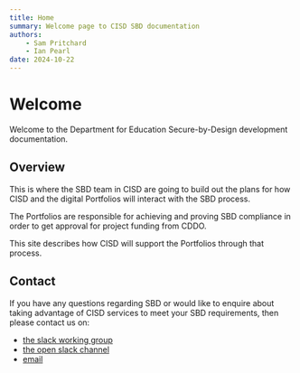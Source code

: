 ```yaml
---
title: Home
summary: Welcome page to CISD SBD documentation
authors:
    - Sam Pritchard
    - Ian Pearl
date: 2024-10-22
---
```

# Welcome

Welcome to the Department for Education Secure-by-Design development documentation.

## Overview

This is where the SBD team in CISD are going to build out the plans for how CISD and the digital Portfolios will interact with the SBD process.

The Portfolios are responsible for achieving and proving SBD compliance in order to get approval for project funding from CDDO. 

This site describes how CISD will support the Portfolios through that process.


## Contact

If you have any questions regarding SBD or would like to enquire about taking advantage of CISD services to meet your SBD requirements, then please contact us on:

* [the slack working group](https://ukgovernmentdfe.slack.com/archives/C07N27D5SG5)
* [the open slack channel](https://ukgovernmentdfe.slack.com/archives/C081Q6S91FB)
* [email](TBC)